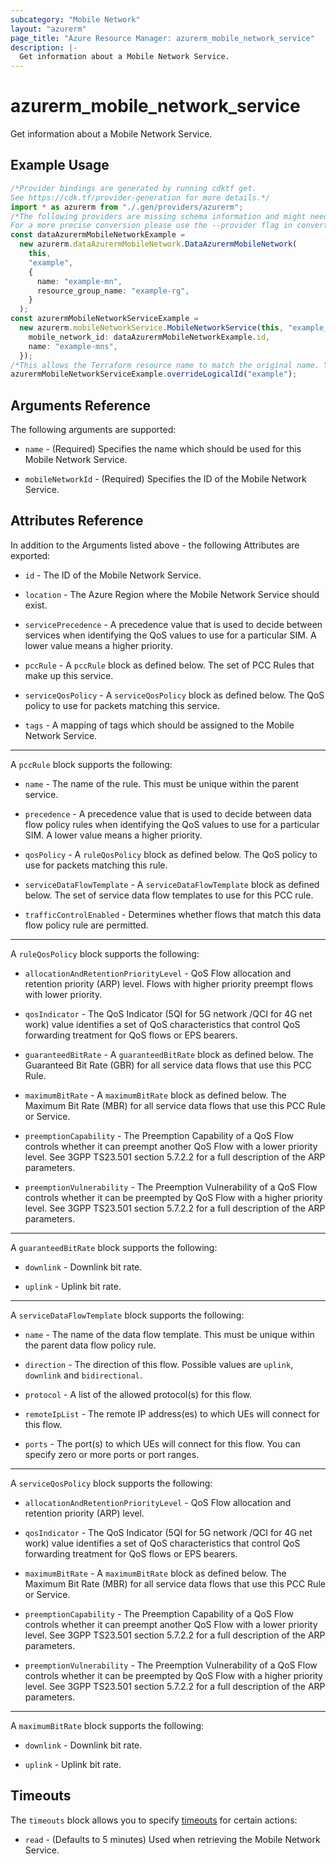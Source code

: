 ```yaml
---
subcategory: "Mobile Network"
layout: "azurerm"
page_title: "Azure Resource Manager: azurerm_mobile_network_service"
description: |-
  Get information about a Mobile Network Service.
---
```


# azurerm\_mobile\_network\_service

Get information about a Mobile Network Service.

## Example Usage

```typescript
/*Provider bindings are generated by running cdktf get.
See https://cdk.tf/provider-generation for more details.*/
import * as azurerm from "./.gen/providers/azurerm";
/*The following providers are missing schema information and might need manual adjustments to synthesize correctly: azurerm.
For a more precise conversion please use the --provider flag in convert.*/
const dataAzurermMobileNetworkExample =
  new azurerm.dataAzurermMobileNetwork.DataAzurermMobileNetwork(
    this,
    "example",
    {
      name: "example-mn",
      resource_group_name: "example-rg",
    }
  );
const azurermMobileNetworkServiceExample =
  new azurerm.mobileNetworkService.MobileNetworkService(this, "example_1", {
    mobile_network_id: dataAzurermMobileNetworkExample.id,
    name: "example-mns",
  });
/*This allows the Terraform resource name to match the original name. You can remove the call if you don't need them to match.*/
azurermMobileNetworkServiceExample.overrideLogicalId("example");

```

## Arguments Reference

The following arguments are supported:

*   `name` - (Required) Specifies the name which should be used for this Mobile Network Service.

*   `mobileNetworkId` - (Required) Specifies the ID of the Mobile Network Service.

## Attributes Reference

In addition to the Arguments listed above - the following Attributes are exported:

*   `id` - The ID of the Mobile Network Service.

*   `location` - The Azure Region where the Mobile Network Service should exist.

*   `servicePrecedence` - A precedence value that is used to decide between services when identifying the QoS values to use for a particular SIM. A lower value means a higher priority.

*   `pccRule` - A `pccRule` block as defined below. The set of PCC Rules that make up this service.

*   `serviceQosPolicy` - A `serviceQosPolicy` block as defined below. The QoS policy to use for packets matching this service.

*   `tags` - A mapping of tags which should be assigned to the Mobile Network Service.

***

A `pccRule` block supports the following:

*   `name` - The name of the rule. This must be unique within the parent service.

*   `precedence` - A precedence value that is used to decide between data flow policy rules when identifying the QoS values to use for a particular SIM. A lower value means a higher priority.

*   `qosPolicy` - A `ruleQosPolicy` block as defined below. The QoS policy to use for packets matching this rule.

*   `serviceDataFlowTemplate` - A `serviceDataFlowTemplate` block as defined below. The set of service data flow templates to use for this PCC rule.

*   `trafficControlEnabled` - Determines whether flows that match this data flow policy rule are permitted.

***

A `ruleQosPolicy` block supports the following:

*   `allocationAndRetentionPriorityLevel` - QoS Flow allocation and retention priority (ARP) level. Flows with higher priority preempt flows with lower priority.

*   `qosIndicator` - The QoS Indicator (5QI for 5G network /QCI for 4G net work) value identifies a set of QoS characteristics that control QoS forwarding treatment for QoS flows or EPS bearers.

*   `guaranteedBitRate` - A `guaranteedBitRate` block as defined below. The Guaranteed Bit Rate (GBR) for all service data flows that use this PCC Rule.

*   `maximumBitRate` - A `maximumBitRate` block as defined below. The Maximum Bit Rate (MBR) for all service data flows that use this PCC Rule or Service.

*   `preemptionCapability` - The Preemption Capability of a QoS Flow controls whether it can preempt another QoS Flow with a lower priority level. See 3GPP TS23.501 section 5.7.2.2 for a full description of the ARP parameters.

*   `preemptionVulnerability` - The Preemption Vulnerability of a QoS Flow controls whether it can be preempted by QoS Flow with a higher priority level. See 3GPP TS23.501 section 5.7.2.2 for a full description of the ARP parameters.

***

A `guaranteedBitRate` block supports the following:

*   `downlink` - Downlink bit rate.

*   `uplink` - Uplink bit rate.

***

A `serviceDataFlowTemplate` block supports the following:

*   `name` - The name of the data flow template. This must be unique within the parent data flow policy rule.

*   `direction` - The direction of this flow. Possible values are `uplink`, `downlink` and `bidirectional`.

*   `protocol` - A list of the allowed protocol(s) for this flow.

*   `remoteIpList` - The remote IP address(es) to which UEs will connect for this flow.

*   `ports` - The port(s) to which UEs will connect for this flow. You can specify zero or more ports or port ranges.

***

A `serviceQosPolicy` block supports the following:

*   `allocationAndRetentionPriorityLevel` - QoS Flow allocation and retention priority (ARP) level.

*   `qosIndicator` - The QoS Indicator (5QI for 5G network /QCI for 4G net work) value identifies a set of QoS characteristics that control QoS forwarding treatment for QoS flows or EPS bearers.

*   `maximumBitRate` - A `maximumBitRate` block as defined below. The Maximum Bit Rate (MBR) for all service data flows that use this PCC Rule or Service.

*   `preemptionCapability` - The Preemption Capability of a QoS Flow controls whether it can preempt another QoS Flow with a lower priority level. See 3GPP TS23.501 section 5.7.2.2 for a full description of the ARP parameters.

*   `preemptionVulnerability` - The Preemption Vulnerability of a QoS Flow controls whether it can be preempted by QoS Flow with a higher priority level. See 3GPP TS23.501 section 5.7.2.2 for a full description of the ARP parameters.

***

A `maximumBitRate` block supports the following:

*   `downlink` - Downlink bit rate.

*   `uplink` - Uplink bit rate.

## Timeouts

The `timeouts` block allows you to specify [timeouts](https://www.terraform.io/docs/configuration/resources.html#timeouts) for certain actions:

* `read` - (Defaults to 5 minutes) Used when retrieving the Mobile Network Service.
